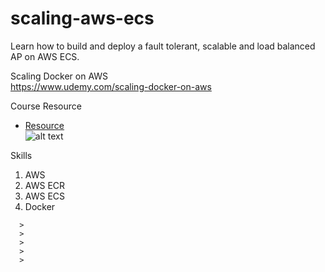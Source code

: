 # scaling-aws-ecs
Learn how to build and deploy a fault tolerant, scalable and load balanced AP on AWS ECS.

Scaling Docker on AWS  
https://www.udemy.com/scaling-docker-on-aws

Course Resource
* [Resource](https://Resource)  
![alt text](https://github.com/smalltide/scaling-aws-ecs/blob/master/img/.png "img")

Skills
1. AWS
2. AWS ECR
3. AWS ECS
4. Docker

```
  >
  >
  >
  >
  >
```